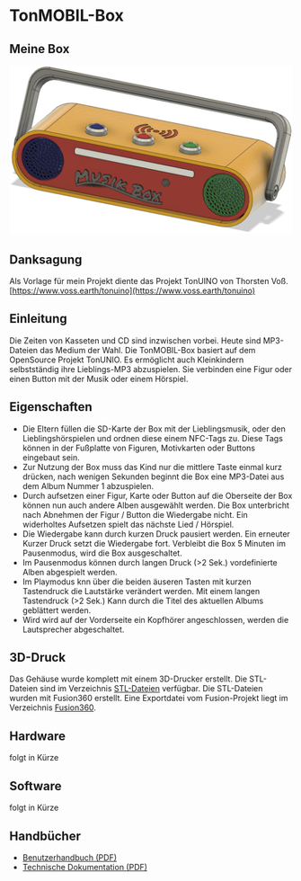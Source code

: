 # TonMOBIL-Box
## Meine Box
![TonMOBIL-Box](Bilder/TonMOBIL-Box.png)
## Danksagung
Als Vorlage für mein Projekt diente das Projekt TonUINO von Thorsten Voß.
[https://www.voss.earth/tonuino](https://www.voss.earth/tonuino)
## Einleitung
Die Zeiten von Kasseten und CD sind inzwischen vorbei. Heute sind MP3-Dateien das Medium der Wahl.
Die TonMOBIL-Box basiert auf dem OpenSource Projekt TonUNIO. Es ermöglicht auch Kleinkindern selbstständig ihre Lieblings-MP3 abzuspielen. Sie verbinden eine Figur oder einen Button mit der Musik oder einem Hörspiel.
## Eigenschaften
- Die Eltern füllen die SD-Karte der Box mit der Lieblingsmusik, oder den Lieblingshörspielen und ordnen diese einem NFC-Tags zu. Diese Tags können in der Fußplatte von Figuren, Motivkarten oder Buttons eingebaut sein.
- Zur Nutzung der Box muss das Kind nur die mittlere Taste einmal kurz drücken, nach wenigen Sekunden beginnt die Box eine MP3-Datei aus dem Album Nummer 1 abzuspielen.
- Durch aufsetzen einer Figur, Karte oder Button auf die Oberseite der Box können nun auch andere Alben ausgewählt werden. Die Box unterbricht nach Abnehmen der Figur / Button die Wiedergabe nicht. Ein widerholtes Aufsetzen spielt das nächste Lied / Hörspiel. 
- Die Wiedergabe kann durch kurzen Druck pausiert werden. Ein erneuter Kurzer Druck setzt die Wiedergabe fort. Verbleibt die Box 5 Minuten im Pausenmodus, wird die Box ausgeschaltet.
- Im Pausenmodus können durch langen Druck (>2 Sek.) vordefinierte Alben abgespielt werden.
- Im Playmodus knn über die beiden äuseren Tasten mit kurzen Tastendruck die Lautstärke verändert werden. Mit einem langen Tastendruck (>2 Sek.) Kann durch die Titel des aktuellen Albums geblättert werden.
- Wird wird auf der Vorderseite ein Kopfhörer angeschlossen, werden die Lautsprecher abgeschaltet.
## 3D-Druck
Das Gehäuse wurde komplett mit einem 3D-Drucker erstellt. Die STL-Dateien sind im Verzeichnis [STL-Dateien](STL-Dateien) verfügbar. Die STL-Dateien wurden mit Fusion360 erstellt. Eine Exportdatei vom Fusion-Projekt liegt im Verzeichnis [Fusion360](Fusion360).
## Hardware
folgt in Kürze
## Software
folgt in Kürze
## Handbücher
- [Benutzerhandbuch (PDF)](Dokumente/Benutzerhandbuch.pdf)
- [Technische Dokumentation (PDF)](Dokumente/TechnischeDokumentation.pdf)
